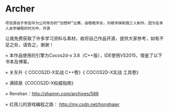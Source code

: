 # Archer

    项目源自于参加华为公司举办的“创想杯”比赛，由程皓学长，刘艳学妹和我三人制作，因为在本人自学编程的时光中，开源
让我免费获取了许多学习资料与素材，故将自己作品开源，提供大家参考，如有不足之处，请告之，谢谢！

× 本作品使用的引擎为Cocos2d-x 3.8（C++版），IDE使用VS2015，借鉴了以下书本及博客。

× 关东升《 COCOS2D-X实战 C++卷》《 COCOS2D-X实战 工具卷》

× 满硕泉《COCOS2D-X权威指南》

× Renshan：http://shannn.com/archives/586

× 红孩儿的游戏编程之路： http://my.csdn.net/honghaier
